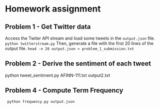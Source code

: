 # Homework assignment


## Problem 1 - Get Twitter data
Access the Twiter API stream and load some tweets in the `output.json` file.
```python twitterstream.py```
Then, generate a file with the first 20 lines of the output file.
```head -n 20 output.json > problem_1_submission.txt```

## Problem 2 - Derive the sentiment of each tweet
python tweet_sentiment.py AFINN-111.txt output2.txt

## Problem 4 - Compute Term Frequency
``` python frequency.py output.json```
